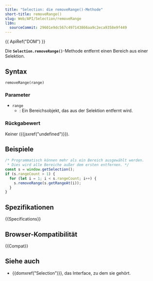 ```yaml
---
title: "Selection: die removeRange()-Methode"
short-title: removeRange()
slug: Web/API/Selection/removeRange
l10n:
  sourceCommit: 29601e9dc567c497143866aa9c2eca9358e9f449
---
```


{{ ApiRef("DOM") }}

Die **`Selection.removeRange()`**-Methode entfernt einen Bereich aus einer Selektion.

## Syntax

```js-nolint
removeRange(range)
```

### Parameter

- `range`
  - : Ein Bereichsobjekt, das aus der Selektion entfernt wird.

### Rückgabewert

Keiner ({{jsxref("undefined")}}).

## Beispiele

```js
/* Programmatisch können mehr als ein Bereich ausgewählt werden.
 * Dies wird alle Bereiche außer dem ersten entfernen. */
const s = window.getSelection();
if (s.rangeCount > 1) {
  for (let i = 1; i < s.rangeCount; i++) {
    s.removeRange(s.getRangeAt(i));
  }
}
```

## Spezifikationen

{{Specifications}}

## Browser-Kompatibilität

{{Compat}}

## Siehe auch

- {{domxref("Selection")}}, das Interface, zu dem sie gehört.
